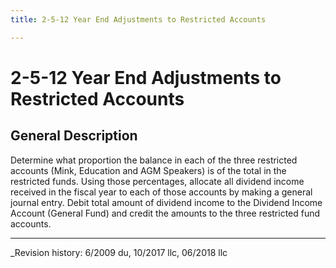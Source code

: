 ```yaml
---
title: 2-5-12 Year End Adjustments to Restricted Accounts

---
```


# 2-5-12 Year End Adjustments to Restricted Accounts

## General Description
Determine what proportion the balance in each of the three restricted accounts (Mink, Education and AGM Speakers) is of the total in the restricted funds. Using those percentages, allocate all dividend income received in the fiscal year to each of those accounts by making a general journal entry. Debit total amount of dividend income to the Dividend Income Account (General Fund) and credit the amounts to the three restricted fund accounts.

***

_Revision history: 6/2009 du, 10/2017 llc, 06/2018 llc
